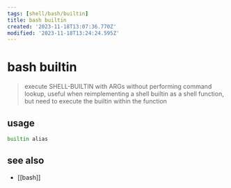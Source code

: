 ```yaml
---
tags: [shell/bash/builtin]
title: bash builtin
created: '2023-11-18T13:07:36.770Z'
modified: '2023-11-18T13:24:24.595Z'
---
```


# bash builtin

> execute SHELL-BUILTIN with ARGs without performing command lookup, useful when reimplementing a shell builtin as a shell function, but need to execute the builtin within the function

## usage

```sh
builtin alias
```

## see also

- [[bash]]
